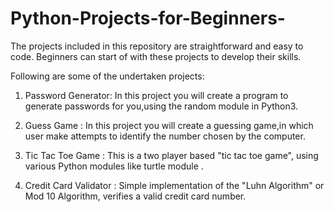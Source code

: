 # Python-Projects-for-Beginners-

The projects included in this repository are straightforward and easy to code. Beginners can start of with these projects to develop their skills.

Following are some of the undertaken projects:
1. Password Generator: In this project you will create a program to generate passwords for you,using the random module in Python3.
2. Guess Game : In this project you will create a guessing game,in which user make attempts to identify the number chosen by the computer.

3. Tic Tac Toe Game : This is a two player based "tic tac toe game", using various Python modules like turtle module .
4. Credit Card Validator : Simple implementation of the "Luhn Algorithm" or Mod 10 Algorithm, verifies a valid credit card number. 
